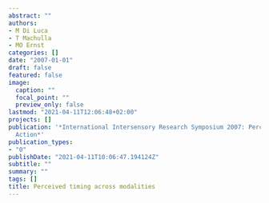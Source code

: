 ```yaml
---
abstract: ""
authors:
- M Di Luca
- T Machulla
- MO Ernst
categories: []
date: "2007-01-01"
draft: false
featured: false
image:
  caption: ""
  focal_point: ""
  preview_only: false
lastmod: "2021-04-11T12:06:48+02:00"
projects: []
publication: '*International Intersensory Research Symposium 2007: Perception and
  Action*'
publication_types:
- "0"
publishDate: "2021-04-11T10:06:47.194124Z"
subtitle: ""
summary: ""
tags: []
title: Perceived timing across modalities
---
```

